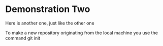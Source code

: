 # Demonstration Two 

Here is another one, just like the other one 

To make a new repository originating from the local machine you use the command git init